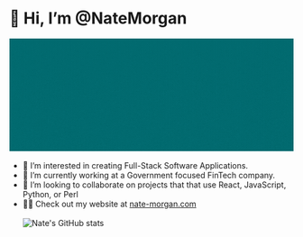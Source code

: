 # 👋 Hi, I’m @NateMorgan

<img src="Nate_Morgan_Software_Engineer.gif" alt="Banner" width="600" height="200">

- 👀 I’m interested in creating Full-Stack Software Applications.
- 🌱 I’m currently working at a Government focused FinTech company.
- 💞️ I’m looking to collaborate on projects that that use React, JavaScript, Python, or Perl
- 🧑‍💻 Check out my website at <a href="https://www.nate-morgan.com" target="_blank">nate-morgan.com</a>
<br><br/>
![Nate's GitHub stats](https://github-readme-stats.vercel.app/api?username=natemorgan&show_icons=true&count_private=true&theme=transparent)

